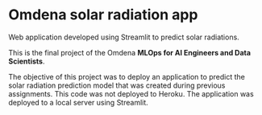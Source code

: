 # Omdena solar radiation app
Web application developed using Streamlit to predict solar radiations.

This is the final project of the Omdena **MLOps for AI Engineers and Data Scientists**.

The objective of this project was to deploy an application to predict the solar radiation prediction model that was created during previous assignments.
This code was not deployed to Heroku. The application was deployed to a local server using Streamlit.
